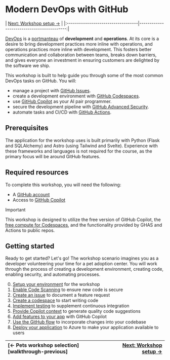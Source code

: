 # Modern DevOps with GitHub

| [Next: Workshop setup →][walkthrough-next] |
|:-----------------------------------|------------------------------------------:|

[DevOps][devops] is a [portmanteau][portmanteau] of **development** and **operations**. At its core is a desire to bring development practices more inline with operations, and operations practices more inline with development. This fosters better communication and collaboration between teams, breaks down barriers, and gives everyone an investment in ensuring customers are delighted by the software we ship.

This workshop is built to help guide you through some of the most common DevOps tasks on GitHub. You will:

- manage a project with [GitHub Issues][github-issues].
- create a development environment with [GitHub Codespaces][github-codespaces].
- use [GitHub Copilot][github-copilot] as your AI pair programmer.
- secure the development pipeline with [GitHub Advanced Security][github-security].
- automate tasks and CI/CD with [GitHub Actions][github-actions].

## Prerequisites

The application for the workshop uses is built primarily with Python (Flask and SQLAlchemy) and Astro (using Tailwind and Svelte). Experience with these frameworks and languages is not required for the course, as the primary focus will be around GitHub features.

## Required resources

To complete this workshop, you will need the following:

- A [GitHub account][github-signup]
- Access to [GitHub Copilot][github-copilot]

> [!IMPORTANT]
> This workshop is designed to utilize the free version of GitHub Copilot, the [free compute for Codespaces][codespaces-free], and the functionality provided by GHAS and Actions to public repos.

## Getting started

Ready to get started? Let's go! The workshop scenario imagines you as a developer volunteering your time for a pet adoption center. You will work through the process of creating a development environment, creating code, enabling security, and automating processes.

0. [Setup your environment][walkthrough-next] for the workshop
1. [Enable Code Scanning][code-scanning] to ensure new code is secure
2. [Create an issue][issues] to document a feature request
3. [Create a codespace][codespaces] to start writing code
4. [Implement testing][testing] to supplement continuous integration
5. [Provide Copilot context][context] to generate quality code suggestions
6. [Add features to your app][code] with GitHub Copilot
7. [Use the GitHub flow][github-flow] to incorporate changes into your codebase
8. [Deploy your application][deployment] to Azure to make your application available to users

| [← Pets workshop selection][walkthrough-previous] | [Next: Workshop setup →][walkthrough-next] |
|:-----------------------------------|------------------------------------------:|

[code]: ./6-code.md
[code-scanning]: ./1-code-scanning.md
[codespaces]: ./3-codespaces.md
[context]: ./5-context.md
[deployment]: ./8-deployment.md
[devops]: https://en.wikipedia.org/wiki/DevOps
[github-actions]: https://github.com/features/actions
[github-codespaces]: https://github.com/features/codespaces
[github-copilot]: https://github.com/features/copilot
[github-flow]: ./7-github-flow.md
[github-issues]: https://github.com/features/issues
[github-security]: https://github.com/features/security
[github-signup]: https://github.com/join
[issues]: ./2-issues.md
[portmanteau]: https://www.merriam-webster.com/dictionary/portmanteau
[testing]: ./4-testing.md
[walkthrough-next]: ./0-setup.md
[codespaces-free]: https://docs.github.com/en/billing/concepts/product-billing/github-codespaces#free-and-billed-use-by-personal-accounts
[GitHub-Copilot-Resources]: ../GitHub-Copilot-Resources.md
